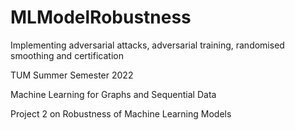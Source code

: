 # MLModelRobustness
Implementing adversarial attacks, adversarial training, randomised smoothing and certification

TUM Summer Semester 2022

Machine Learning for Graphs and Sequential Data

Project 2 on Robustness of Machine Learning Models
